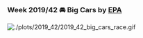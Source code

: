 ### Week 2019/42 🚘 Big Cars by [EPA](https://www.fueleconomy.gov/feg/download.shtml)

![./plots/2019_42/2019_42_big_cars_race.gif](https://github.com/Z3tt/TidyTuesday/blob/master/plots/2019_42/2019_42_big_cars_race.gif)
